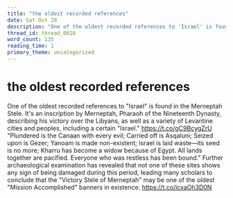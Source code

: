 ```yaml
---
title: "the oldest recorded references"
date: Sat Oct 28
description: "One of the oldest recorded references to 'Israel' is found in the Merneptah Stele."
thread_id: thread_0810
word_count: 135
reading_time: 1
primary_theme: uncategorized
---
```


# the oldest recorded references

One of the oldest recorded references to "Israel" is found in the Merneptah Stele. It's an inscription by Merneptah, Pharaoh of the Nineteenth Dynasty, describing his victory over the Libyans, as well as a variety of Levantine cities and peoples, including a certain "Israel." https://t.co/gC9BcygZrU "Plundered is the Canaan with every evil;
Carried off is Asqaluni;
Seized upon is Gezer;
Yanoam is made non-existent;
Israel is laid waste—its seed is no more;
Kharru has become a widow because of Egypt.
All lands together are pacified.
Everyone who was restless has been bound." Further archaeological examination has revealed that not one of these sites shows any sign of being damaged during this period, leading many scholars to conclude that the "Victory Stele of Merneptah" may be one of the oldest "Mission Accomplished" banners in existence. https://t.co/icxaOh3D0N